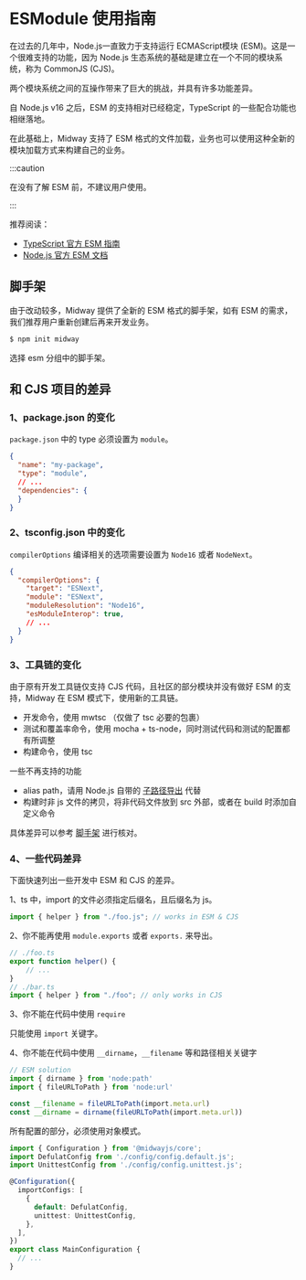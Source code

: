 # ESModule 使用指南

在过去的几年中，Node.js一直致力于支持运行 ECMAScript模块 (ESM)。这是一个很难支持的功能，因为 Node.js 生态系统的基础是建立在一个不同的模块系统，称为 CommonJS (CJS)。

两个模块系统之间的互操作带来了巨大的挑战，并具有许多功能差异。

自 Node.js v16 之后，ESM 的支持相对已经稳定，TypeScript 的一些配合功能也相继落地。

在此基础上，Midway 支持了 ESM 格式的文件加载，业务也可以使用这种全新的模块加载方式来构建自己的业务。

:::caution

在没有了解 ESM 前，不建议用户使用。

:::

推荐阅读：

* [TypeScript 官方 ESM 指南](https://www.typescriptlang.org/docs/handbook/esm-node.html)
* [Node.js 官方 ESM 文档](https://nodejs.org/api/esm.html)



## 脚手架

由于改动较多，Midway 提供了全新的 ESM 格式的脚手架，如有 ESM 的需求，我们推荐用户重新创建后再来开发业务。

```bash
$ npm init midway
```

选择 esm 分组中的脚手架。



## 和 CJS 项目的差异

### 1、package.json 的变化

 `package.json` 中的 type 必须设置为 `module`。

```json
{
  "name": "my-package",
  "type": "module",
  // ...
  "dependencies": {
  }
}
```



### 2、tsconfig.json 中的变化

`compilerOptions` 编译相关的选项需要设置为 `Node16` 或者 `NodeNext`。

```json
{
  "compilerOptions": {
    "target": "ESNext",
    "module": "ESNext",
    "moduleResolution": "Node16",
    "esModuleInterop": true,
    // ...
  }
}
```



### 3、工具链的变化

由于原有开发工具链仅支持 CJS 代码，且社区的部分模块并没有做好 ESM 的支持，Midway 在 ESM 模式下，使用新的工具链。

* 开发命令，使用 mwtsc （仅做了 tsc 必要的包裹）
* 测试和覆盖率命令，使用 mocha + ts-node，同时测试代码和测试的配置都有所调整
* 构建命令，使用 tsc

一些不再支持的功能

* alias path，请用 Node.js 自带的 [子路径导出](https://nodejs.org/api/packages.html#subpath-exports) 代替
* 构建时非 js 文件的拷贝，将非代码文件放到 src 外部，或者在 build 时添加自定义命令

具体差异可以参考 [脚手架](https://github.com/midwayjs/midway-boilerplate/blob/master/v3/midway-framework-koa-esm/boilerplate/_package.json) 进行核对。



### 4、一些代码差异

下面快速列出一些开发中 ESM 和 CJS 的差异。



1、ts 中，import 的文件必须指定后缀名，且后缀名为 js。

```typescript
import { helper } from "./foo.js"; // works in ESM & CJS
```



2、你不能再使用 `module.exports` 或者 `exports.` 来导出。

```typescript
// ./foo.ts
export function helper() {
    // ...
}
// ./bar.ts
import { helper } from "./foo"; // only works in CJS
```



3、你不能在代码中使用 `require`

只能使用 `import` 关键字。



4、你不能在代码中使用 `__dirname`，`__filename` 等和路径相关关键字

```typescript
// ESM solution
import { dirname } from 'node:path'
import { fileURLToPath } from 'node:url'

const __filename = fileURLToPath(import.meta.url)
const __dirname = dirname(fileURLToPath(import.meta.url))
```

所有配置的部分，必须使用对象模式。

```typescript
import { Configuration } from '@midwayjs/core';
import DefulatConfig from './config/config.default.js';
import UnittestConfig from './config/config.unittest.js';

@Configuration({
  importConfigs: [
    {
      default: DefulatConfig,
      unittest: UnittestConfig,
    },
  ],
})
export class MainConfiguration {
  // ...
}
```

